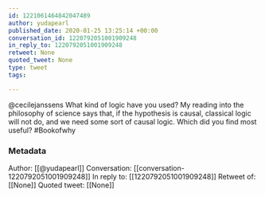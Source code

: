 ```yaml
---
id: 1221061464842047489
author: yudapearl
published_date: 2020-01-25 13:25:14 +00:00
conversation_id: 1220792051001909248
in_reply_to: 1220792051001909248
retweet: None
quoted_tweet: None
type: tweet
tags:

---
```


@cecilejanssens What kind of logic have you used? My reading into the philosophy of science says that, if the hypothesis is causal, classical logic will not do, and we need some sort of causal logic. Which did you find most useful? #Bookofwhy

### Metadata

Author: [[@yudapearl]]
Conversation: [[conversation-1220792051001909248]]
In reply to: [[1220792051001909248]]
Retweet of: [[None]]
Quoted tweet: [[None]]
